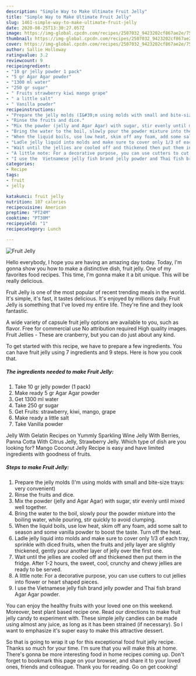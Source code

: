 ```yaml
---
description: "Simple Way to Make Ultimate Fruit Jelly"
title: "Simple Way to Make Ultimate Fruit Jelly"
slug: 1461-simple-way-to-make-ultimate-fruit-jelly
date: 2020-08-25T13:30:27.057Z
image: https://img-global.cpcdn.com/recipes/2507032_9423202cf867ae2e/751x532cq70/fruit-jelly-recipe-main-photo.jpg
thumbnail: https://img-global.cpcdn.com/recipes/2507032_9423202cf867ae2e/751x532cq70/fruit-jelly-recipe-main-photo.jpg
cover: https://img-global.cpcdn.com/recipes/2507032_9423202cf867ae2e/751x532cq70/fruit-jelly-recipe-main-photo.jpg
author: Sallie Holloway
ratingvalue: 3.2
reviewcount: 9
recipeingredient:
- "10 gr jelly powder 1 pack"
- "5 gr Agar Agar powder"
- "1300 ml water"
- "250 gr sugar"
- " Fruits strawberry kiwi mango grape"
- " a little salt"
- " Vanilla powder"
recipeinstructions:
- "Prepare the jelly molds (I&#39;m using molds with small and bite-size trays: very convenient)"
- "Rinse the fruits and dice."
- "Mix the powder (jelly and Agar Agar) with sugar, stir evenly until mixed well together."
- "Bring the water to the boil, slowly pour the powder mixture into the boiling water, while pouring, stir quickly to avoid clumping."
- "When the liquid boils, use low heat, skim off any foam, add some salt to season and some vanilla powder to boost the taste. Turn off the heat."
- "Ladle jelly liquid into molds and make sure to cover only 1/3 of each tray, sprinkle with diced fruits, when the fruits and jelly layer are slightly thickened, gently pour another layer of jelly over the first one."
- "Wait until the jellies are cooled off and thickened then put them in the fridge. After 1-2 hours, the sweet, cool, crunchy and chewy jellies are ready to be served."
- "A little note: For a decorative purpose, you can use cutters to cut jellies into flower or heart shaped pieces."
- "I use the  Vietnamese jelly fish brand jelly powder and Thai fish brand Agar Agar powder."
categories:
- Recipe
tags:
- fruit
- jelly

katakunci: fruit jelly 
nutrition: 107 calories
recipecuisine: American
preptime: "PT24M"
cooktime: "PT30M"
recipeyield: "1"
recipecategory: Lunch

---
```



![Fruit Jelly](https://img-global.cpcdn.com/recipes/2507032_9423202cf867ae2e/751x532cq70/fruit-jelly-recipe-main-photo.jpg)

Hello everybody, I hope you are having an amazing day today. Today, I'm gonna show you how to make a distinctive dish, fruit jelly. One of my favorites food recipes. This time, I'm gonna make it a bit unique. This will be really delicious.

Fruit Jelly is one of the most popular of recent trending meals in the world. It's simple, it's fast, it tastes delicious. It's enjoyed by millions daily. Fruit Jelly is something that I've loved my entire life. They're fine and they look fantastic.

A wide variety of capsule fruit jelly options are available to you, such as flavor. Free for commercial use No attribution required High quality images. Fruit Jellies - These are cranberry, but you can do just about any kind.


To get started with this recipe, we have to prepare a few ingredients. You can have fruit jelly using 7 ingredients and 9 steps. Here is how you cook that.

<!--inarticleads1-->

##### The ingredients needed to make Fruit Jelly:

1. Take 10 gr jelly powder (1 pack)
1. Make ready 5 gr Agar Agar powder
1. Get 1300 ml water
1. Take 250 gr sugar
1. Get  Fruits: strawberry, kiwi, mango, grape
1. Make ready  a little salt
1. Take  Vanilla powder


Jelly With Gelatin Recipes on Yummly Sparkling Wine Jelly With Berries, Panna Cotta With Citrus Jelly, Strawberry Jelly. Which type of dish are you looking for? Mango Coconut Jelly Recipe is easy and have limited ingredients with goodness of fruits. 

<!--inarticleads2-->

##### Steps to make Fruit Jelly:

1. Prepare the jelly molds (I&#39;m using molds with small and bite-size trays: very convenient)
1. Rinse the fruits and dice.
1. Mix the powder (jelly and Agar Agar) with sugar, stir evenly until mixed well together.
1. Bring the water to the boil, slowly pour the powder mixture into the boiling water, while pouring, stir quickly to avoid clumping.
1. When the liquid boils, use low heat, skim off any foam, add some salt to season and some vanilla powder to boost the taste. Turn off the heat.
1. Ladle jelly liquid into molds and make sure to cover only 1/3 of each tray, sprinkle with diced fruits, when the fruits and jelly layer are slightly thickened, gently pour another layer of jelly over the first one.
1. Wait until the jellies are cooled off and thickened then put them in the fridge. After 1-2 hours, the sweet, cool, crunchy and chewy jellies are ready to be served.
1. A little note: For a decorative purpose, you can use cutters to cut jellies into flower or heart shaped pieces.
1. I use the  Vietnamese jelly fish brand jelly powder and Thai fish brand Agar Agar powder.


You can enjoy the healthy fruits with your loved one on this weekend. Moreover, best plant based recipe one. Read our directions to make fruit jelly candy to experiment with. These simple jelly candies can be made using almost any juice, as long as it has been strained (if necessary). So I want to emphasize it&#39;s super easy to make this attractive dessert. 

So that is going to wrap it up for this exceptional food fruit jelly recipe. Thanks so much for your time. I'm sure that you will make this at home. There's gonna be more interesting food in home recipes coming up. Don't forget to bookmark this page on your browser, and share it to your loved ones, friends and colleague. Thank you for reading. Go on get cooking!
